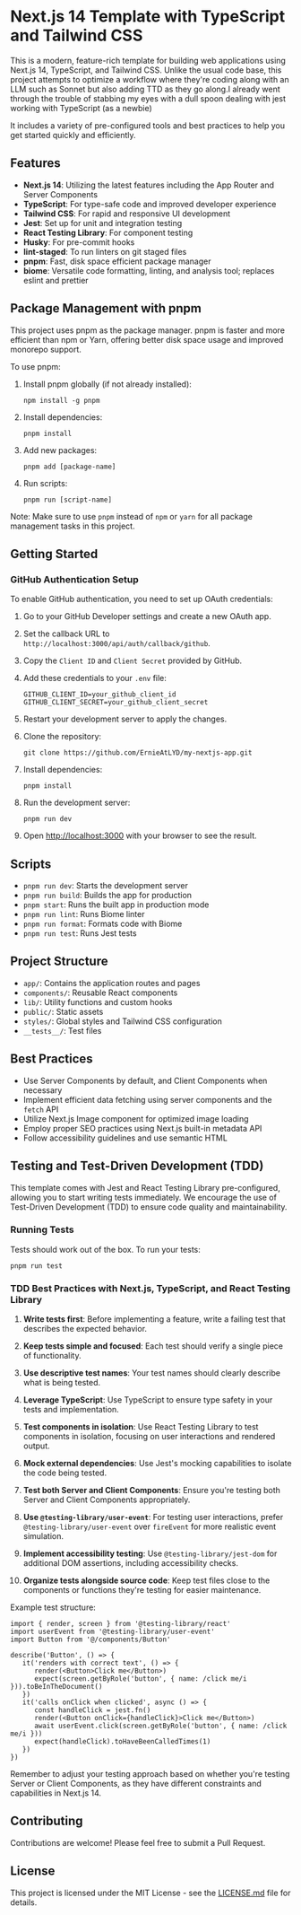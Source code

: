 # Next.js 14 Template with TypeScript and Tailwind CSS

This is a modern, feature-rich template for building web applications using Next.js 14, TypeScript, and Tailwind CSS. Unlike the usual code base, this project attempts to optimize a workflow where they're coding along with an LLM such as Sonnet but also adding TTD as they go along.I already went through the trouble of stabbing my eyes with a dull spoon dealing with jest working with TypeScript (as a newbie)

It includes a variety of pre-configured tools and best practices to help you get started quickly and efficiently.

## Features

- **Next.js 14**: Utilizing the latest features including the App Router and Server Components
- **TypeScript**: For type-safe code and improved developer experience
- **Tailwind CSS**: For rapid and responsive UI development
- **Jest**: Set up for unit and integration testing
- **React Testing Library**: For component testing
- **Husky**: For pre-commit hooks
- **lint-staged**: To run linters on git staged files
- **pnpm**: Fast, disk space efficient package manager
- **biome**: Versatile code formatting, linting, and analysis tool; replaces eslint and prettier

## Package Management with pnpm

This project uses pnpm as the package manager. pnpm is faster and more efficient than npm or Yarn, offering better disk space usage and improved monorepo support.

To use pnpm:

1. Install pnpm globally (if not already installed):

   ```
   npm install -g pnpm
   ```

2. Install dependencies:

   ```
   pnpm install
   ```

3. Add new packages:

   ```
   pnpm add [package-name]
   ```

4. Run scripts:
   ```
   pnpm run [script-name]
   ```

Note: Make sure to use `pnpm` instead of `npm` or `yarn` for all package management tasks in this project.

## Getting Started

### GitHub Authentication Setup

To enable GitHub authentication, you need to set up OAuth credentials:

1. Go to your GitHub Developer settings and create a new OAuth app.
2. Set the callback URL to `http://localhost:3000/api/auth/callback/github`.
3. Copy the `Client ID` and `Client Secret` provided by GitHub.
4. Add these credentials to your `.env` file:

   ```
   GITHUB_CLIENT_ID=your_github_client_id
   GITHUB_CLIENT_SECRET=your_github_client_secret
   ```

5. Restart your development server to apply the changes.

6. Clone the repository:

   ```
   git clone https://github.com/ErnieAtLYD/my-nextjs-app.git
   ```

7. Install dependencies:

   ```
   pnpm install
   ```

8. Run the development server:

   ```
   pnpm run dev
   ```

9. Open [http://localhost:3000](http://localhost:3000) with your browser to see the result.

## Scripts

- `pnpm run dev`: Starts the development server
- `pnpm run build`: Builds the app for production
- `pnpm start`: Runs the built app in production mode
- `pnpm run lint`: Runs Biome linter
- `pnpm run format`: Formats code with Biome
- `pnpm run test`: Runs Jest tests

## Project Structure

- `app/`: Contains the application routes and pages
- `components/`: Reusable React components
- `lib/`: Utility functions and custom hooks
- `public/`: Static assets
- `styles/`: Global styles and Tailwind CSS configuration
- `__tests__/`: Test files

## Best Practices

- Use Server Components by default, and Client Components when necessary
- Implement efficient data fetching using server components and the `fetch` API
- Utilize Next.js Image component for optimized image loading
- Employ proper SEO practices using Next.js built-in metadata API
- Follow accessibility guidelines and use semantic HTML

## Testing and Test-Driven Development (TDD)

This template comes with Jest and React Testing Library pre-configured, allowing you to start writing tests immediately. We encourage the use of Test-Driven Development (TDD) to ensure code quality and maintainability.

### Running Tests

Tests should work out of the box. To run your tests:

```
pnpm run test
```

### TDD Best Practices with Next.js, TypeScript, and React Testing Library

1. **Write tests first**: Before implementing a feature, write a failing test that describes the expected behavior.

2. **Keep tests simple and focused**: Each test should verify a single piece of functionality.

3. **Use descriptive test names**: Your test names should clearly describe what is being tested.

4. **Leverage TypeScript**: Use TypeScript to ensure type safety in your tests and implementation.

5. **Test components in isolation**: Use React Testing Library to test components in isolation, focusing on user interactions and rendered output.

6. **Mock external dependencies**: Use Jest's mocking capabilities to isolate the code being tested.

7. **Test both Server and Client Components**: Ensure you're testing both Server and Client Components appropriately.

8. **Use `@testing-library/user-event`**: For testing user interactions, prefer `@testing-library/user-event` over `fireEvent` for more realistic event simulation.

9. **Implement accessibility testing**: Use `@testing-library/jest-dom` for additional DOM assertions, including accessibility checks.

10. **Organize tests alongside source code**: Keep test files close to the components or functions they're testing for easier maintenance.

Example test structure:

```typescript:
import { render, screen } from '@testing-library/react'
import userEvent from '@testing-library/user-event'
import Button from '@/components/Button'

describe('Button', () => {
   it('renders with correct text', () => {
      render(<Button>Click me</Button>)
      expect(screen.getByRole('button', { name: /click me/i })).toBeInTheDocument()
   })
   it('calls onClick when clicked', async () => {
      const handleClick = jest.fn()
      render(<Button onClick={handleClick}>Click me</Button>)
      await userEvent.click(screen.getByRole('button', { name: /click me/i }))
      expect(handleClick).toHaveBeenCalledTimes(1)
   })
})
```

Remember to adjust your testing approach based on whether you're testing Server or Client Components, as they have different constraints and capabilities in Next.js 14.

## Contributing

Contributions are welcome! Please feel free to submit a Pull Request.

## License

This project is licensed under the MIT License - see the [LICENSE.md](LICENSE.md) file for details.
